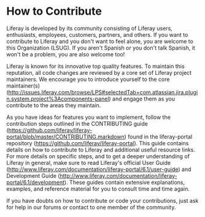 How to Contribute
=================

Liferay is developed by its community consisting of Liferay users, enthusiasts, employees, customers, partners, and others. If you want to contribute to Liferay and you don't want to feel alone, you are welcome to this Organization (LSUG). If you aren't Spanish or you don't talk Spanish, it won't be a problem, you are also welcome too!

Liferay is known for its innovative top quality features. To maintain this reputation, all code changes are reviewed by a core set of Liferay project maintainers. We encourage you to introduce yourself to the core maintainer(s) (http://issues.liferay.com/browse/LPS#selectedTab=com.atlassian.jira.plugin.system.project%3Acomponents-panel) and engage them as you contribute to the areas they maintain.

As you have ideas for features you want to implement, follow the contribution steps outlined in the CONTRIBUTING guide (https://github.com/liferay/liferay-portal/blob/master/CONTRIBUTING.markdown) found in the liferay-portal repository (https://github.com/liferay/liferay-portal). This guide contains details on how to contribute to Liferay and additional useful resource links. For more details on specific steps, and to get a deeper understanding of Liferay in general, make sure to read Liferay's official User Guide (http://www.liferay.com/documentation/liferay-portal/6.1/user-guide) and Development Guide (http://www.liferay.com/documentation/liferay-portal/6.1/development). These guides contain extensive explanations, examples, and reference material for you to consult time and time again.

If you have doubts on how to contribute or code your contributions, just ask for help in our forums or contact to one member of the community.
